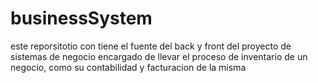 # businessSystem
este reporsitotio con tiene el fuente del back y front del proyecto de sistemas de negocio encargado de llevar el proceso de inventario de un negocio, como su contabilidad y facturacion de la misma
